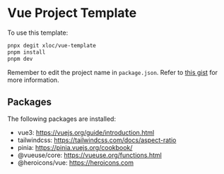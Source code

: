 # Vue Project Template

To use this template:

```bash
pnpx degit xloc/vue-template
pnpm install
pnpm dev
```
Remember to edit the project name in `package.json`. Refer to [this gist](https://gist.github.com/xloc/226cd3624a33f91249315b58949ccebf) for more information.

## Packages

The following packages are installed:

- vue3: https://vuejs.org/guide/introduction.html
- tailwindcss: https://tailwindcss.com/docs/aspect-ratio
- pinia: https://pinia.vuejs.org/cookbook/
- @vueuse/core: https://vueuse.org/functions.html
- @heroicons/vue: https://heroicons.com
